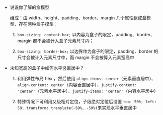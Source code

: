 * 说说你了解的盒模型

  组成：由 width、height、padding、border、margin 几个属性组成盒模型，存在两种盒子模型；
  1. `box-sizing: content-box;` 以内容为盒子的限定，padding、border、margin 都不会被计入盒子元素尺寸内；

  2. `box-sizing: border-box;` 以边界作为盒子的限定，padding、border 的尺寸会被计入元素尺寸中，而 margin 不会被算入元素宽高中


* 未知宽高的盒子中如何水平竖直居中？
  1. 利用弹性布局 flex ，然后使用 `align-items: center`（元素垂直居中）、`align-content: center`（内容垂直居中）、`justify-content: 'center'`（元素水平居中）、`justify-items: 'center'`（内容水平居中）

  2. 特殊情况下可利用父级相对定位，子级绝对定位后设置 `top: 50%; left: 50; transform: translate(-50%, -50%)`来实现水平垂直居中
